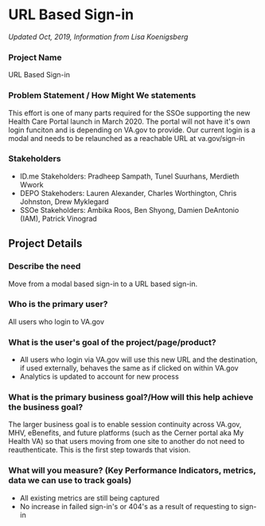 # URL Based Sign-in

_Updated Oct, 2019, Information from Lisa Koenigsberg_

### Project Name

URL Based Sign-in

### Problem Statement / How Might We statements
This effort is one of many parts required for the SSOe supporting the new Health Care Portal launch in March 2020.  The portal will not have it's own login funciton and is depending on VA.gov to provide.  Our current login is a modal and needs to be relaunched as a reachable URL at va.gov/sign-in

### Stakeholders

* ID.me Stakeholders: Pradheep Sampath, Tunel Suurhans, Merdieth Wwork
* DEPO Stakehoders: Lauren Alexander, Charles Worthington, Chris Johnston, Drew Myklegard
* SSOe Stakeholders: Ambika Roos, Ben Shyong, Damien DeAntonio (IAM), Patrick Vinograd

## Project Details

### Describe the need
Move from a modal based sign-in to a URL based sign-in.

### Who is the primary user?
All users who login to VA.gov

### What is the user's goal of the project/page/product?
* All users who login via VA.gov will use this new URL and the destination, if used externally, behaves the same as if clicked on within VA.gov
* Analytics is updated to account for new process

### What is the primary business goal?/How will this help achieve the business goal?
The larger business goal is to enable session continuity across VA.gov, MHV, eBenefits, and future platforms (such as the Cerner portal aka My Health VA) so that users moving from one site to another do not need to reauthenticate.  This is the first step towards that vision.

### What will you measure? (Key Performance Indicators, metrics, data we can use to track goals)

* All existing metrics are still being captured
* No increase in failed sign-in's or 404's as a result of requesting to sign-in

